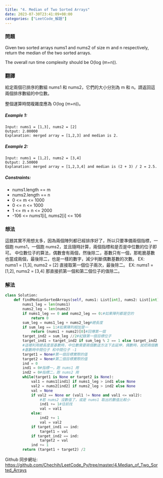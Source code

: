 ```yaml
---
title: "4. Median of Two Sorted Arrays"
date: 2023-07-30T23:41:09+08:00
categories: ["LeetCode_解題"]
---
```

### 問題
Given two sorted arrays nums1 and nums2 of size m and n respectively, return the median of the two sorted arrays.

The overall run time complexity should be O(log (m+n)).

 ### 翻譯
給定兩個已排序的數組 nums1 和 nums2，它們的大小分別為 m 和 n。請返回這兩個排序數組的中位數。

整個運算時間複雜度應為 O(log (m+n))。

##### Example 1:
    Input: nums1 = [1,3], nums2 = [2]
    Output: 2.00000
    Explanation: merged array = [1,2,3] and median is 2.
##### Example 2:
    Input: nums1 = [1,2], nums2 = [3,4]
    Output: 2.50000
    Explanation: merged array = [1,2,3,4] and median is (2 + 3) / 2 = 2.5.
##### Constraints:
- nums1.length == m
- nums2.length == n
- 0 <= m <= 1000
- 0 <= n <= 1000
- 1 <= m + n <= 2000
- -106 <= nums1[i], nums2[i] <= 106

### 想法
這題其實不用想太多，因為兩個陣列都已經排序好了，所以只要準備兩個指標，一個跑 nums1，一個跑 nums2，並且隨時計算，兩個指標和是否是中位數的位子即可。
中位數位子的算法，偶數會有兩個，然後除二，基數只有一個，那乾脆基數也當成兩個，最後除二，也是一樣的數字，減少判斷偶數基數的次數。
EX: nums1 = [1,3], nums2 = [2] 直接取第一個位子兩次，最後除二。
EX: nums1 = [1,2], nums2 = [3,4] 那直接抓第一個和第二個位子的值除二。


### 解法
```python
class Solution:
    def findMedianSortedArrays(self, nums1: List[int], nums2: List[int]) -> float:
        nums1_leg = len(nums1)
        nums2_leg = len(nums2)
        if nums1_leg == 0 and nums2_leg == 0:#如果陣列都是空的
            return 0
        sum_leg = nums1_leg + nums2_leg#總長度
        if sum_leg == 1:#如果陣列相加是一
            return (nums1 + nums2)[0]#回傳第一個
        target_ind2 = sum_leg //2#紀錄第一個目標位子
        target_ind1 = target_ind2 if sum_leg % 2 == 1 else target_ind2 - 1#紀錄第二個目標位子
        #這裡利用總長度是基數時，中位數需要兩個數這方法下去延伸，偶數時，就把兩個數都設成相同，反正除二還是一樣的數值
        #基數時中間位子 和中間位子 -1
        target1 = None#第一個目標實際的值
        target2 = None#第二個目標實際的值
        ind = 0
        ind1 = 0#指標一，跑 nums1 用
        ind2 = 0#指標二，跑 nums2 用
        while(target1 is None or target2 is None):
            val1 = nums1[ind1] if nums1_leg > ind1 else None
            val2 = nums2[ind2] if nums2_leg > ind2 else None
            val = None
            if val2 == None or (val1 != None and val1 <= val2):
                #若 nums2 沒數值了，或是 nums1 取出的數值比較小
                ind1 += 1#往前找
                val = val1
            else:
                ind2 += 1
                val = val2
            if target_ind1 == ind:
                target1 = val
            if target_ind2 == ind:
                target2 = val          
            ind += 1
        return (target1 + target2) /2 
```

Github 同步網址:  
https://github.com/Chechih/LeetCode_Py/tree/master/4.Median_of_Two_Sorted_Arrays
